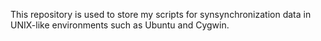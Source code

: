 This repository is used to store my scripts for synsynchronization data in UNIX-like environments such as Ubuntu and Cygwin.
